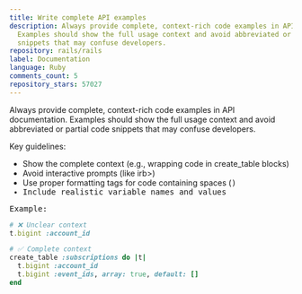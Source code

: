 ```yaml
---
title: Write complete API examples
description: Always provide complete, context-rich code examples in API documentation.
  Examples should show the full usage context and avoid abbreviated or partial code
  snippets that may confuse developers.
repository: rails/rails
label: Documentation
language: Ruby
comments_count: 5
repository_stars: 57027
---
```


Always provide complete, context-rich code examples in API documentation. Examples should show the full usage context and avoid abbreviated or partial code snippets that may confuse developers.

Key guidelines:
- Show the complete context (e.g., wrapping code in create_table blocks)
- Avoid interactive prompts (like irb>)
- Use proper formatting tags for code containing spaces (<tt>)
- Include realistic variable names and values

Example:
```ruby
# ❌ Unclear context
t.bigint :account_id

# ✅ Complete context
create_table :subscriptions do |t|
  t.bigint :account_id
  t.bigint :event_ids, array: true, default: []
end
```
